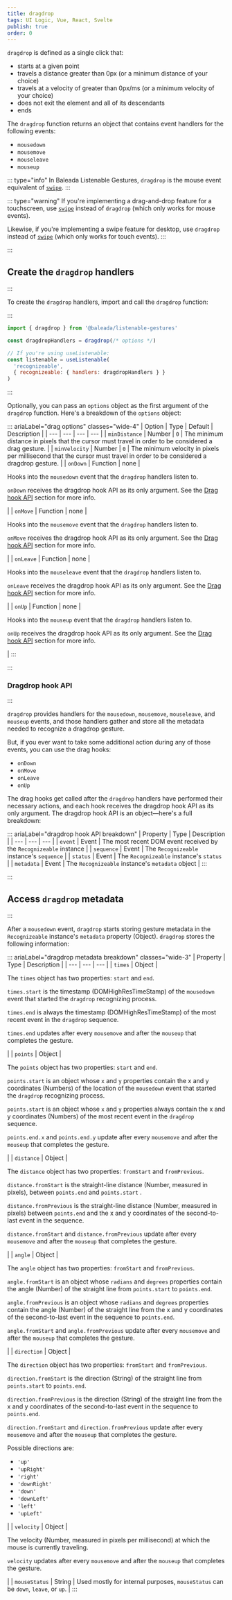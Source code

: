 ```yaml
---
title: dragdrop
tags: UI Logic, Vue, React, Svelte
publish: true
order: 0
---
```


`dragdrop` is defined as a single click that:
- starts at a given point
- travels a distance greater than 0px (or a minimum distance of your choice)
- travels at a velocity of greater than 0px/ms (or a minimum velocity of your choice)
- does not exit the element and all of its descendants
- ends

The `dragdrop` function returns an object that contains event handlers for the following events:
- `mousedown`
- `mousemove`
- `mouseleave`
- `mouseup`

::: type="info"
In Baleada Listenable Gestures, `dragdrop` is the mouse event equivalent of [`swipe`](/docs/listenable-gestures/functions/swipe).
:::

::: type="warning"
If you're implementing a drag-and-drop feature for a touchscreen, use [`swipe`](/docs/listenable-gestures/functions/swipe) instead of `dragdrop` (which only works for mouse events).

Likewise, if you're implementing a swipe feature for desktop, use `dragdrop` instead of [`swipe`](/docs/listenable-gestures/functions/swipe) (which only works for touch events).
:::


:::
## Create the `dragdrop` handlers
:::

To create the `dragdrop` handlers, import and call the `dragdrop` function:

:::
```js
import { dragdrop } from '@baleada/listenable-gestures'

const dragdropHandlers = dragdrop(/* options */)

// If you're using useListenable:
const listenable = useListenable(
  'recognizeable',
  { recognizeable: { handlers: dragdropHandlers } }
)
```
:::

Optionally, you can pass an `options` object as the first argument of the `dragdrop` function. Here's a breakdown of the `options` object:

::: ariaLabel="drag options" classes="wide-4"
| Option | Type | Default | Description |
| --- | --- | --- | --- |
| `minDistance` | Number | `0` | The minimum distance in pixels that the cursor must travel in order to be considered a drag gesture. |
| `minVelocity` | Number | `0` | The minimum velocity in pixels per millisecond that the cursor must travel in order to be considered a dragdrop gesture. |
| `onDown` | Function | none | <p>Hooks into the `mousedown` event that the `dragdrop` handlers listen to.</p><p>`onDown` receives the dragdrop hook API as its only argument. See the [Drag hook API](#drag-hook-api) section for more info.</p> |
| `onMove` | Function | none | <p>Hooks into the `mousemove` event that the `dragdrop` handlers listen to.</p><p>`onMove` receives the dragdrop hook API as its only argument. See the [Drag hook API](#drag-hook-api) section for more info.</p> |
| `onLeave` | Function | none |  <p>Hooks into the `mouseleave` event that the `dragdrop` handlers listen to.</p><p>`onLeave` receives the dragdrop hook API as its only argument. See the [Drag hook API](#drag-hook-api) section for more info.</p> |
| `onUp` | Function | none | <p>Hooks into the `mouseup` event that the `dragdrop` handlers listen to.</p><p>`onUp` receives the dragdrop hook API as its only argument. See the [Drag hook API](#drag-hook-api) section for more info.</p> |
:::


:::
### Dragdrop hook API
:::

`dragdrop` provides handlers for the `mousedown`, `mousemove`, `mouseleave`, and `mouseup` events, and those handlers gather and store all the metadata needed to recognize a dragdrop gesture.

But, if you ever want to take some additional action during any of those events, you can use the drag hooks:
- `onDown`
- `onMove`
- `onLeave`
- `onUp`

The drag hooks get called after the `dragdrop` handlers have performed their necessary actions, and each hook receives the dragdrop hook API as its only argument. The dragdrop hook API is an object—here's a full breakdown:

::: ariaLabel="dragdrop hook API breakdown"
| Property | Type | Description |
| --- | --- | --- |
| `event` | Event | The most recent DOM event received by the `Recognizeable` instance |
| `sequence` | Event | The `Recognizeable` instance's `sequence` |
| `status` | Event | The `Recognizeable` instance's `status` |
| `metadata` | Event | The `Recognizeable` instance's `metadata` object |
:::


:::
## Access `dragdrop` metadata
:::

After a `mousedown` event, `dragdrop` starts storing gesture metadata in the `Recognizeable` instance's `metadata` property \(Object\). `dragdrop` stores the following information:

::: ariaLabel="dragdrop metadata breakdown" classes="wide-3"
| Property | Type | Description |
| --- | --- | --- |
| `times` | Object | <p>The `times`  object has two properties: `start` and `end`.</p><p>`times.start` is the timestamp (DOMHighResTimeStamp) of the `mousedown` event that started the `dragdrop` recognizing process.</p><p>`times.end` is always the timestamp (DOMHighResTimeStamp) of the most recent event in the `dragdrop` sequence.</p><p>`times.end` updates after every `mousemove` and after the `mouseup` that completes the gesture.</p> |
| `points` | Object | <p>The `points`  object has two properties: `start` and `end`.</p><p>`points.start` is an object whose `x` and `y` properties contain the x and y coordinates (Numbers) of the location of the `mousedown` event that started the `dragdrop` recognizing process.</p><p>`points.start` is an object whose `x` and `y` properties always contain the x and y coordinates (Numbers) of the most recent event in the `dragdrop` sequence.</p><p>`points.end.x` and `points.end.y` update after every `mousemove` and after the `mouseup` that completes the gesture.</p> |
| `distance` | Object | <p>The `distance` object has two properties: `fromStart` and `fromPrevious`.</p><p>`distance.fromStart` is the straight-line distance (Number, measured in pixels), between `points.end` and `points.start` .</p><p>`distance.fromPrevious` is the straight-line distance (Number, measured in pixels) between `points.end` and the x and y coordinates of the second-to-last event in the sequence.</p><p>`distance.fromStart` and `distance.fromPrevious` update after every `mousemove` and after the `mouseup` that completes the gesture.</p> |
| `angle` | Object | <p>The `angle` object has two properties: `fromStart` and `fromPrevious`.</p><p>`angle.fromStart` is an object whose `radians` and `degrees` properties contain the angle (Number) of the straight line from `points.start` to `points.end`.</p><p>`angle.fromPrevious` is an object whose `radians` and `degrees` properties contain the angle (Number) of the straight line from the x and y coordinates of the second-to-last event in the sequence to `points.end`.</p><p>`angle.fromStart` and `angle.fromPrevious` update after every `mousemove` and after the `mouseup` that completes the gesture.</p> |
| `direction` | Object | <p>The `direction` object has two properties: `fromStart` and `fromPrevious`.</p><p>`direction.fromStart` is the direction (String) of the straight line from `points.start` to `points.end`.</p><p>`direction.fromPrevious` is the direction (String) of the straight line from the x and y coordinates of the second-to-last event in the sequence to `points.end`.</p><p>`direction.fromStart` and `direction.fromPrevious` update after every `mousemove` and after the `mouseup` that completes the gesture.</p><p>Possible directions are:</p><ul><li>`'up'`</li><li>`'upRight'`</li><li>`'right'`</li><li>`'downRight'`</li><li>`'down'`</li><li>`'downLeft'`</li><li>`'left'`</li><li>`'upLeft'`</li></ul> |
| `velocity` | Object | <p>The velocity (Number, measured in pixels per millisecond) at which the mouse is currently traveling.</p><p>`velocity` updates after every `mousemove` and after the `mouseup` that completes the gesture.</p> |
| `mouseStatus` | String | Used mostly for internal purposes, `mouseStatus` can be `down`, `leave`, or `up`. |
:::



